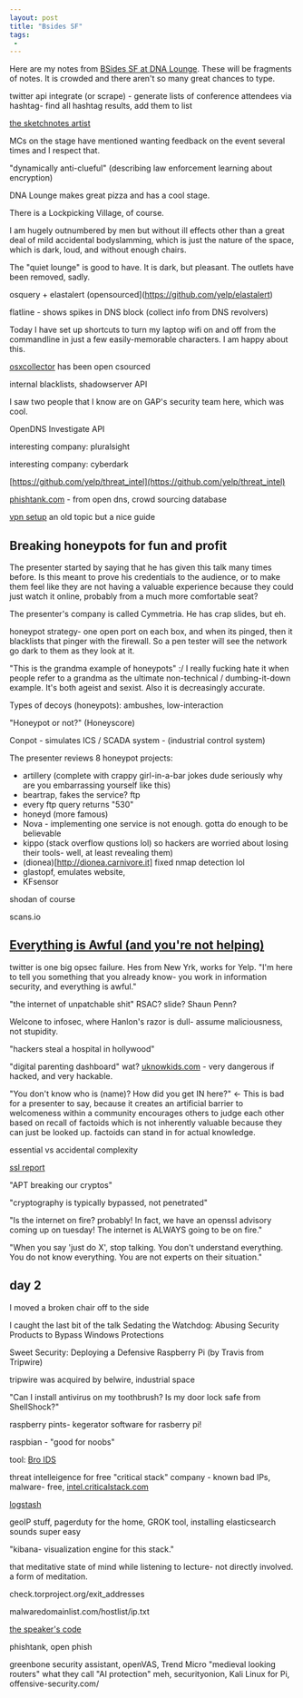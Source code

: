 ```yaml
---
layout: post
title: "Bsides SF"
tags:
 -
---
```


Here are my notes from [BSides SF at DNA Lounge](https://www.dnalounge.com/calendar/2016/02-28a.html). These will be fragments of notes. It is crowded and there aren't so many great chances to type.

twitter api integrate (or scrape) - generate lists of conference attendees via hashtag- find all hashtag results, add them to list

[the sketchnotes artist](http://kingmanink.com/)

MCs on the stage have mentioned wanting feedback on the event several times and I respect that.

"dynamically anti-clueful" (describing law enforcement learning about encryption)

DNA Lounge makes great pizza and has a cool stage.

There is a Lockpicking Village, of course.

I am hugely outnumbered by men but without ill effects other than a great deal of mild accidental bodyslamming, which is just the nature of the space, which is dark, loud, and without enough chairs.

The "quiet lounge" is good to have. It is dark, but pleasant. The outlets have been removed, sadly.

osquery + elastalert (opensourced](https://github.com/yelp/elastalert)

flatline - shows spikes in DNS block (collect info from DNS revolvers)

Today I have set up shortcuts to turn my laptop wifi on and off from the commandline in just a few easily-memorable characters. I am happy about this.

[osxcollector](https://github.com/yelp/osxcollector) has been open csourced

internal blacklists, shadowserver API

I saw two people that I know are on GAP's security team here, which was cool.

OpenDNS Investigate API

interesting company: pluralsight

interesting company: cyberdark

[https://github.com/yelp/threat_intel](https://github.com/yelp/threat_intel)

[phishtank.com](https://www.phishtank.com/) - from open dns, crowd sourcing database

[vpn setup](https://www.digitalocean.com/community/tutorials/how-to-set-up-an-openvpn-server-on-ubuntu-14-04) an old topic but a nice guide

## Breaking honeypots for fun and profit

The presenter started by saying that he has given this talk many times before. Is this meant to prove his credentials to the audience, or to make them feel like they are not having a valuable experience because they could just watch it online, probably from a much more comfortable seat?

The presenter's company is called Cymmetria. He has crap slides, but eh.

honeypot strategy- one open port on each box, and when its pinged, then it blacklists that pinger with the firewall. So a pen tester will see the network go dark to them as they look at it.

"This is the grandma example of honeypots" :/ I really fucking hate it when people refer to a grandma as the ultimate non-technical / dumbing-it-down example. It's both ageist and sexist. Also it is decreasingly accurate.

Types of decoys (honeypots): ambushes, low-interaction

"Honeypot or not?" (Honeyscore)

Conpot - simulates ICS / SCADA system - (industrial control system)

The presenter reviews 8 honeypot projects:

- artillery (complete with crappy girl-in-a-bar jokes dude seriously why are you embarrassing yourself like this)
- beartrap, fakes the service? ftp
- every ftp query returns "530"
- honeyd (more famous)
- Nova - implementing one service is not enough. gotta do enough to be believable
- kippo (stack overflow qustions lol) so hackers are worried about losing their tools- well, at least revealing them)
- (dionea)[http://dionea.carnivore.it] fixed nmap detection lol
- glastopf, emulates website,
- KFsensor

shodan of course

scans.io


## [Everything is Awful (and you're not helping)](https://twitter.com/jschauma)

twitter is one big opsec failure. Hes from New Yrk, works for Yelp. "I'm here to tell you something that you already know- you work in information security, and everything is awful."

"the internet of unpatchable shit" RSAC? slide? Shaun Penn?

Welcone to infosec, where Hanlon's razor is dull- assume maliciousness, not stupidity.

"hackers steal a hospital in hollywood"

"digital parenting dashboard" wat? [uknowkids.com](https://www.uknowkids.com/) - very dangerous if hacked, and very hackable.

"You don't know who is (name)? How did you get IN here?" <- This is bad for a presenter to say, because it creates an artificial barrier to welcomeness within a community encourages others to judge each other based on recall of factoids which is not inherently valuable because they can just be looked up. factoids can stand in for actual knowledge.

essential vs accidental complexity

[ssl report](https://www.ssllabs.com/ssltest/)

"APT breaking our cryptos"

"cryptography is typically bypassed, not penetrated"

"Is the internet on fire? probably! In fact, we have an openssl advisory coming up on tuesday! The internet is ALWAYS going to be on fire."

"When you say 'just do X', stop talking. You don't understand everything. You do not know everything. You are not experts on their situation."


## day 2

I moved a broken chair off to the side

I caught the last bit of the talk Sedating the Watchdog: Abusing Security Products to Bypass Windows Protections

Sweet Security: Deploying a Defensive Raspberry Pi (by Travis from Tripwire)

tripwire was acquired by belwire, industrial space

"Can I install antivirus on my toothbrush? Is my door lock safe from ShellShock?"

raspberry pints- kegerator software for rasberry pi!

raspbian - "good for noobs"

tool: [Bro IDS](https://www.bro.org/)

threat intelleigence for free "critical stack" company - known bad IPs, malware- free, [intel.criticalstack.com](https://intel.criticalstack.com/)

[logstash](http://blog.takipi.com/log-management-tools-face-off-splunk-vs-logstash-vs-sumo-logic/)

geoIP stuff, pagerduty for the home, GROK tool, installing elasticsearch sounds super easy

"kibana- visualization engine for this stack."

that meditative state of mind while listening to lecture- not directly involved. a form of meditation.

check.torproject.org/exit_addresses

malwaredomainlist.com/hostlist/ip.txt

[the speaker's code](https://github.com/travisfsmith/sweetsecurity)

phishtank, open phish

greenbone security assistant, openVAS, Trend Micro "medieval looking routers" what they call "AI protection" meh, securityonion, Kali Linux for Pi, offensive-security.com/
